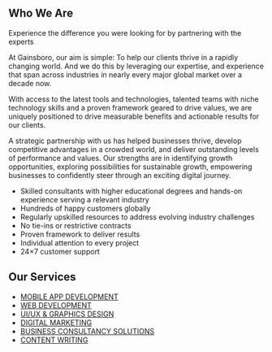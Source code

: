 
## Who We Are
Experience the difference you were looking for by partnering with the experts

At Gainsboro, our aim is simple: To help our clients thrive in a rapidly changing world. And we do this by leveraging our expertise, and experience that span across industries in nearly every major global market over a decade now.

With access to the latest tools and technologies, talented teams with niche technology skills and a proven framework geared to drive values, we are uniquely positioned to drive measurable benefits and actionable results for our clients.

A strategic partnership with us has helped businesses thrive, develop
competitive advantages in a crowded world, and deliver outstanding levels of
performance and values. Our strengths are in identifying growth opportunities,
exploring possibilities for sustainable growth, empowering businesses to
confidently steer through an exciting digital journey.
<ul>
<li>Skilled consultants with higher educational degrees and hands-on experience serving a relevant industry</li>
<li>Hundreds of happy customers globally</li>
<li>Regularly upskilled resources to address evolving industry challenges</li>
<li>No tie-ins or restrictive contracts</li>
<li>Proven framework to deliver results</li>
<li>Individual attention to every project</li>
<li>24×7 customer support</li>
</ul>

## Our Services
<ul>
<li><a href="https://gainsboroinfotech.com/mobile-application-development/" target="_blank">MOBILE APP DEVELOPMENT</a></li>
 
<li><a href="https://gainsboroinfotech.com/web-development-services/" target="_blank">WEB DEVELOPMENT</a></li>
 
<li><a href="https://gainsboroinfotech.com/ui-ux-graphics-design/" target="_blank">UI/UX & GRAPHICS DESIGN</a></li>
 
<li><a href="https://gainsboroinfotech.com/digital-marketing/" target="_blank">DIGITAL MARKETING</a></li>
 
<li><a href="https://gainsboroinfotech.com/business-consultancy-solutions/" target="_blank">BUSINESS CONSULTANCY SOLUTIONS</a></li>
 
<li><a href="https://gainsboroinfotech.com/content-writing-2/" target="_blank">CONTENT WRITING</a></li>
</ul>

